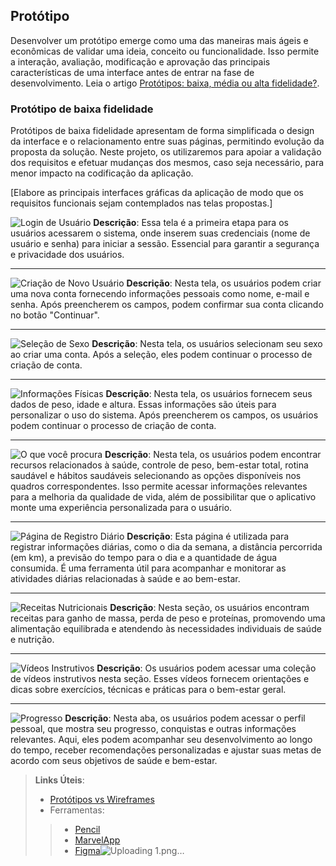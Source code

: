 
## Protótipo

Desenvolver um protótipo emerge como uma das maneiras mais ágeis e econômicas de validar uma ideia, conceito ou funcionalidade. Isso permite a interação, avaliação, modificação e aprovação das principais características de uma interface antes de entrar na fase de desenvolvimento. Leia o artigo [Protótipos: baixa, média ou alta fidelidade?](https://medium.com/ladies-that-ux-br/prot%C3%B3tipos-baixa-m%C3%A9dia-ou-alta-fidelidade-71d897559135).

### Protótipo de baixa fidelidade

Protótipos de baixa fidelidade apresentam de forma simplificada o design da interface e o relacionamento entre suas páginas, permitindo evolução da proposta da solução. Neste projeto, os utilizaremos para apoiar a validação dos requisitos e efetuar mudanças dos mesmos, caso seja necessário, para menor impacto na codificação da aplicação.

[Elabore as principais interfaces gráficas da aplicação de modo que os requisitos funcionais sejam contemplados nas telas propostas.]




![Login de Usuário](https://github.com/ICEI-PUC-Minas-PMV-ADS/pmv-ads-2024-1-e1-proj-web-t14-health-web/assets/166670130/a0b301de-c1e3-439c-9891-3bdc8a514bd4)
**Descrição**: Essa tela é a primeira etapa para os usuários acessarem o sistema, onde inserem suas credenciais (nome de usuário e senha) para iniciar a sessão. Essencial para garantir a segurança e privacidade dos usuários.

---

![Criação de Novo Usuário](https://github.com/ICEI-PUC-Minas-PMV-ADS/pmv-ads-2024-1-e1-proj-web-t14-health-web/assets/166670130/1a8603c6-f7b8-4565-871b-ff092e81e0d9)
**Descrição**: Nesta tela, os usuários podem criar uma nova conta fornecendo informações pessoais como nome, e-mail e senha. Após preencherem os campos, podem confirmar sua conta clicando no botão "Continuar".

---

![Seleção de Sexo](https://github.com/ICEI-PUC-Minas-PMV-ADS/pmv-ads-2024-1-e1-proj-web-t14-health-web/assets/166670130/27983de4-33ce-4f88-88bf-abdb0e277603)
**Descrição**: Nesta tela, os usuários selecionam seu sexo ao criar uma conta. Após a seleção, eles podem continuar o processo de criação de conta.

---

![Informações Físicas](https://github.com/ICEI-PUC-Minas-PMV-ADS/pmv-ads-2024-1-e1-proj-web-t14-health-web/assets/166670130/536f9c79-f594-4682-a133-1d863d6af859)
**Descrição**: Nesta tela, os usuários fornecem seus dados de peso, idade e altura. Essas informações são úteis para personalizar o uso do sistema. Após preencherem os campos, os usuários podem continuar o processo de criação de conta.

---

![O que você procura](https://github.com/ICEI-PUC-Minas-PMV-ADS/pmv-ads-2024-1-e1-proj-web-t14-health-web/assets/166670130/53aaa896-c9cd-4350-be60-5f56815d80a4)
**Descrição**: Nesta tela, os usuários podem encontrar recursos relacionados à saúde, controle de peso, bem-estar total, rotina saudável e hábitos saudáveis selecionando as opções disponíveis nos quadros correspondentes. Isso permite acessar informações relevantes para a melhoria da qualidade de vida, além de possibilitar que o aplicativo monte uma experiência personalizada para o usuário.

---

![Página de Registro Diário](https://github.com/ICEI-PUC-Minas-PMV-ADS/pmv-ads-2024-1-e1-proj-web-t14-health-web/assets/166670130/a8eb18c3-ca11-4c2d-a62d-a746bcc10794)
**Descrição**: Esta página é utilizada para registrar informações diárias, como o dia da semana, a distância percorrida (em km), a previsão do tempo para o dia e a quantidade de água consumida. É uma ferramenta útil para acompanhar e monitorar as atividades diárias relacionadas à saúde e ao bem-estar.

---

![Receitas Nutricionais](https://github.com/ICEI-PUC-Minas-PMV-ADS/pmv-ads-2024-1-e1-proj-web-t14-health-web/assets/166670130/dc571826-1eb8-4d48-b533-1ccbe32e61b4)
**Descrição**: Nesta seção, os usuários encontram receitas para ganho de massa, perda de peso e proteínas, promovendo uma alimentação equilibrada e atendendo às necessidades individuais de saúde e nutrição.

---

![Vídeos Instrutivos](https://github.com/ICEI-PUC-Minas-PMV-ADS/pmv-ads-2024-1-e1-proj-web-t14-health-web/assets/166670130/9b622403-e0c4-4718-af67-141d2c2d71d3)
**Descrição**: Os usuários podem acessar uma coleção de vídeos instrutivos nesta seção. Esses vídeos fornecem orientações e dicas sobre exercícios, técnicas e práticas para o bem-estar geral.

---

![Progresso](https://github.com/ICEI-PUC-Minas-PMV-ADS/pmv-ads-2024-1-e1-proj-web-t14-health-web/assets/166670130/fecf7d49-a49e-4bdc-b98f-a1e62b3cb079)
**Descrição**: Nesta aba, os usuários podem acessar o perfil pessoal, que mostra seu progresso, conquistas e outras informações relevantes. Aqui, eles podem acompanhar seu desenvolvimento ao longo do tempo, receber recomendações personalizadas e ajustar suas metas de acordo com seus objetivos de saúde e bem-estar.






> **Links Úteis**:
> - [Protótipos vs Wireframes](https://www.nngroup.com/videos/prototypes-vs-wireframes-ux-projects/)
>- Ferramentas:
>> - [Pencil](https://pencil.evolus.vn/)
>> - [MarvelApp](https://marvelapp.com/)     
>> - [Figma](https://www.figma.com/)![Uploading 1.png…]()

     
  

